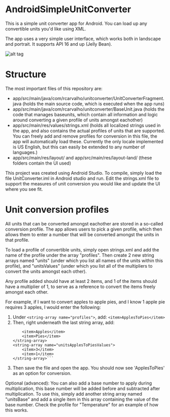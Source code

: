 # AndroidSimpleUnitConverter
This is a simple unit converter app for Android. You can load up any convertible units you'd like using XML.

The app uses a very simple user interface, which works both in landscape and portrait. It supports API 16 and up (Jelly Bean).

![alt tag](https://raw.githubusercontent.com/rogerdcarvalho/AndroidSimpleUnitConverter/master/Screenshot.png)

# Structure
The most important files of this repository are:

- app/src/main/java/com/rcarvalho/unitconverter/UnitConverterFragment.java (holds the main source code, which is executed when the app runs)
- app/src/main/java/com/rcarvalho/unitconverter/BaseUnit.java (holds the code that manages baseunits, which contain all information and logic around converting a given profile of units amongst eachother)
- app/src/main/res/values/strings.xml (holds all localized strings used in the app, and also contains the actual profiles of units that are supported. You can freely add and remove profiles for conversion in this file, the app will automatically load these. Currently the only locale implemented is US English, but this can easily be extended to any number of languages.)
- app/src/main/res/layout/ and app/src/main/res/layout-land/ (these folders contain the UI used)

This project was created using Android Studio. To compile, simply load the file UnitConverter.iml in Android studio and run. Edit the strings.xml file to support the measures of unit conversion you would like and update the UI where you see fit.

# Unit conversion profiles

All units that can be converted amongst eachother are stored in a so-called conversion profile. The app allows users to pick a given profile, which then allows them to enter a number that will be converted amongst the units in that profile.

 To load a profile of convertible units, simply open strings.xml and add the name of the profile under the array "profiles". Then create 2 new string arrays named "units<profile name>" (under which you list all names of the units within this profile), and "units<profileName>Values" (under which you list all of the multipliers to convert the units amongst each other).

Any profile added should have at least 2 items, and 1 of the items should have a multiplier of 1, to serve as a reference to convert the items freely amongst each other.

For example, if I want to convert apples to apple pies, and I know 1 apple pie requires 3 apples, I would enter the following:

1. Under ```<string-array name="profiles">```, add: ```<item>ApplesToPies</item>```
2. Then, right underneath the last string array, add:
    ```<string-array name="unitsApplesToPies">
        <item>Apples</item>
        <item>Pies</item>
    </string-array>
    <string-array name="unitsApplesToPiesValues">
        <item>3</item>
        <item>1</item>
    </string-array>```
3. Then save the file and open the app. You should now see 'ApplesToPies' as an option for conversion.

Optional (advanced): You can also add a base number to apply during multiplication, this base number will be added before and subtracted after multiplication. To use this, simply add another string array named "units<profile name>Base" and add a single item in this array containing the value of the base number. Check the profile for "Temperature" for an example of how this works.
